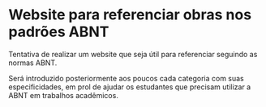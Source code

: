 # Website para referenciar obras nos padrões ABNT
Tentativa de realizar um website que seja útil para referenciar seguindo as normas ABNT.


Será introduzido posteriormente aos poucos cada 
categoria com suas especificidades, em prol de ajudar os
estudantes que precisam utilizar a ABNT em trabalhos acadêmicos.
